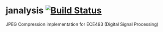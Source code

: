 # janalysis [![Build Status](https://travis-ci.org/tung44/janalysis.svg?branch=master)](https://travis-ci.org/tung44/janalysis)
JPEG Compression implementation for ECE493 (Digital Signal Processing)
